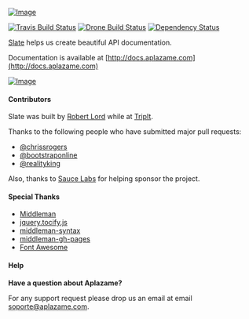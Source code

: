 [ ![Image](https://aplazame.com/static/img/banners/banner-728-white-slate.png "Aplazame") ](http://docs.aplazame.com "Aplazame")

[![Travis Build Status](https://travis-ci.org/tripit/slate.svg?branch=master)](https://travis-ci.org/tripit/slate) [![Drone Build Status](http://drone.aplazame.com/api/badge/github.com/aplazame/slate/status.svg?branch=master)](http://drone.aplazame.com/github.com/aplazame/slate) [![Dependency Status](https://gemnasium.com/tripit/slate.png)](https://gemnasium.com/tripit/slate)

[Slate](https://github.com/tripit/slate) helps us create beautiful API documentation.

Documentation is available at [http://docs.aplazame.com](http://docs.aplazame.com)

[ ![Image](https://aplazame.com/static/img/docs/slate.png "Aplazame") ](http://docs.aplazame.com "Aplazame")

#### Contributors

Slate was built by [Robert Lord](https://lord.io) while at [TripIt](http://tripit.com).

Thanks to the following people who have submitted major pull requests:

- [@chrissrogers](https://github.com/chrissrogers)
- [@bootstraponline](https://github.com/bootstraponline)
- [@realityking](https://github.com/realityking)

Also, thanks to [Sauce Labs](http://saucelabs.com) for helping sponsor the project.

#### Special Thanks
- [Middleman](https://github.com/middleman/middleman)
- [jquery.tocify.js](https://github.com/gfranko/jquery.tocify.js)
- [middleman-syntax](https://github.com/middleman/middleman-syntax)
- [middleman-gh-pages](https://github.com/neo/middleman-gh-pages)
- [Font Awesome](http://fortawesome.github.io/Font-Awesome/)

#### Help

**Have a question about Aplazame?**

For any support request please drop us an email at email soporte@aplazame.com.
